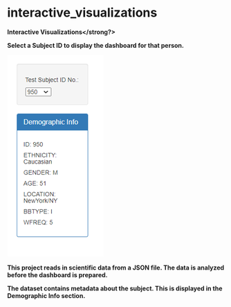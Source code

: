 # interactive_visualizations
<strong>Interactive Visualizations</strong?>

Select a Subject ID to display the dashboard for that person.

![](/screenshots/selection.png)



This project reads in scientific data from a JSON file. The data is analyzed before the dashboard is prepared.

The dataset contains metadata about the subject.  This is displayed in the Demographic Info section.
